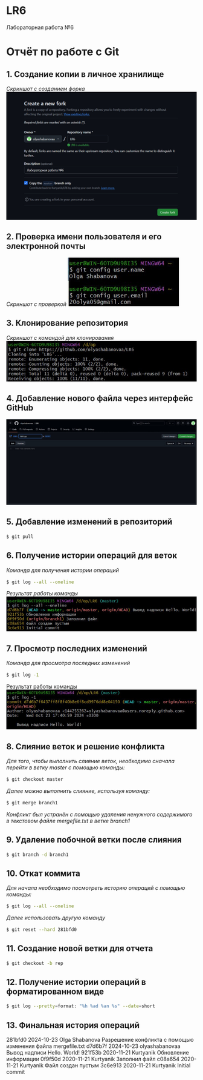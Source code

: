 # LR6
Лабораторная работа №6

# Отчёт по работе с Git

## 1. Создание копии в личное хранилище 
*Скриншот с созданием форка*  
![Скриншот форка](1.jpg)

## 2. Проверка имени пользователя и его электронной почты
*Скриншот с проверкой*
![Проверка имени пользователя и почты](2.jpg)

## 3. Клонирование репозитория
*Скриншот с командой для клонирования*
![Клонирование репозитория](4.jpg)

## 4. Добавление нового файла через интерфейс GitHub
![Добавление файла lab6.cpp](3.jpg)

## 5. Добавление изменений в репозиторий
```bash
$ git pull
```

## 6. Получение истории операций для веток
*Команда для получения истории операций*
```bash
$ git log --all --oneline
```
*Результат работы команды*
![Скриншот с историей операций](5.jpg)

## 7. Просмотр последних изменений
*Команда для просмотра последних изменений*
```bash
$ git log -1
```
Результат работы команды
![Скриншот с последними изменениями](6.jpg)

## 8. Слияние веток и решение конфликта
*Для того, чтобы выполнить слияние веток, необходимо сначала перейти в ветку master с помощью команды:*
```bash
$ git checkout master
```
*Далее можно выполнить слияние, используя команду:*
```bash
$ git merge branch1
```
*Конфликт был устранён с помощью удаления ненужного содержимого в текстовом файле mergefile.txt в ветке branch1*

## 9. Удаление побочной ветки после слияния
```bash
$ git branch -d branch1
```

## 10. Откат коммита
*Для начала необходимо посмотреть историю операций с помощью команды:*
```bash
$ git log --all --oneline
```
*Далее использовать другую команду*
```bash
$ git reset --hard 281bfd0
```

## 11. Создание новой ветки для отчета
```bash
$ git checkout -b rep
```

## 12. Получение истории операций в форматированном виде
```bash
$ git log --pretty=format: "%h %ad %an %s" --date=short
```

## 13. Финальная история операций
281bfd0 2024-10-23 Olga Shabanova Разрешение конфликта с помощью изменения файла mergefile.txt
d7d6b7f 2024-10-23 olyashabanovaa Вывод надписи Hello. World!
921f53b 2020-11-21 Kurtyanik Обновление информации
0f9f50d 2020-11-21 Kurtyanik Заполнил файл
c08a654 2020-11-21 Kurtyanik Файл создан пустым
3c6e913 2020-11-21 Kurtyanik Initial commit



